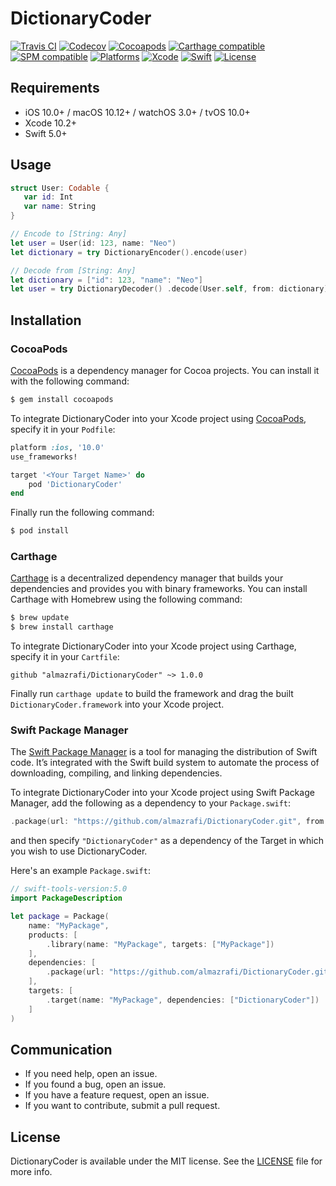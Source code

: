 # DictionaryCoder
[![Travis CI](https://travis-ci.com/almazrafi/DictionaryCoder.svg?branch=master)](https://travis-ci.com/almazrafi/DictionaryCoder)
[![Codecov](https://codecov.io/gh/almazrafi/DictionaryCoder/branch/master/graph/badge.svg)](https://codecov.io/gh/almazrafi/DictionaryCoder)
[![Cocoapods](https://img.shields.io/cocoapods/v/DictionaryCoder.svg?style=flat)](http://cocoapods.org/pods/DictionaryCoder)
[![Carthage compatible](https://img.shields.io/badge/Carthage-Compatible-brightgreen.svg?style=flat)](https://github.com/Carthage/Carthage)
[![SPM compatible](https://img.shields.io/badge/SPM-Compatible-brightgreen.svg?style=flat)](https://swift.org/package-manager/)
[![Platforms](https://img.shields.io/cocoapods/p/DictionaryCoder.svg?style=flat)](https://developer.apple.com/discover/)
[![Xcode](https://img.shields.io/badge/Xcode-11-blue.svg)](https://developer.apple.com/xcode)
[![Swift](https://img.shields.io/badge/Swift-5.0-orange.svg)](https://swift.org)
[![License](https://img.shields.io/github/license/almazrafi/DictionaryCoder.svg)](https://opensource.org/licenses/MIT)

## Requirements
- iOS 10.0+ / macOS 10.12+ / watchOS 3.0+ / tvOS 10.0+
- Xcode 10.2+
- Swift 5.0+

## Usage
```swift
struct User: Codable {
   var id: Int
   var name: String
}

// Encode to [String: Any]
let user = User(id: 123, name: "Neo")
let dictionary = try DictionaryEncoder().encode(user)

// Decode from [String: Any]
let dictionary = ["id": 123, "name": "Neo"]
let user = try DictionaryDecoder() .decode(User.self, from: dictionary)
```

## Installation
### CocoaPods
[CocoaPods](http://cocoapods.org) is a dependency manager for Cocoa projects. You can install it with the following command:
```bash
$ gem install cocoapods
```

To integrate DictionaryCoder into your Xcode project using [CocoaPods](http://cocoapods.org), specify it in your `Podfile`:
```ruby
platform :ios, '10.0'
use_frameworks!

target '<Your Target Name>' do
    pod 'DictionaryCoder'
end
```

Finally run the following command:
```bash
$ pod install
```

### Carthage
[Carthage](https://github.com/Carthage/Carthage) is a decentralized dependency manager that builds your dependencies and provides you with binary frameworks. You can install Carthage with Homebrew using the following command:
```bash
$ brew update
$ brew install carthage
```

To integrate DictionaryCoder into your Xcode project using Carthage, specify it in your `Cartfile`:
```ogdl
github "almazrafi/DictionaryCoder" ~> 1.0.0
```

Finally run `carthage update` to build the framework and drag the built `DictionaryCoder.framework` into your Xcode project.

### Swift Package Manager
The [Swift Package Manager](https://swift.org/package-manager/) is a tool for managing the distribution of Swift code. It’s integrated with the Swift build system to automate the process of downloading, compiling, and linking dependencies.

To integrate DictionaryCoder into your Xcode project using Swift Package Manager,
add the following as a dependency to your `Package.swift`:
```swift
.package(url: "https://github.com/almazrafi/DictionaryCoder.git", from: "1.0.0")
```
and then specify `"DictionaryCoder"` as a dependency of the Target in which you wish to use DictionaryCoder.

Here's an example `Package.swift`:
```swift
// swift-tools-version:5.0
import PackageDescription

let package = Package(
    name: "MyPackage",
    products: [
        .library(name: "MyPackage", targets: ["MyPackage"])
    ],
    dependencies: [
        .package(url: "https://github.com/almazrafi/DictionaryCoder.git", from: "1.0.0")
    ],
    targets: [
        .target(name: "MyPackage", dependencies: ["DictionaryCoder"])
    ]
)
```

## Communication
- If you need help, open an issue.
- If you found a bug, open an issue.
- If you have a feature request, open an issue.
- If you want to contribute, submit a pull request.

## License
DictionaryCoder is available under the MIT license. See the [LICENSE](LICENSE) file for more info.

